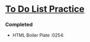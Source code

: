 <h1> <ins> To Do List Practice </ins> </h1>

<h3> Completed </h3>
<ul>
  <li> HTML Boiler Plate :0254: </li>
</ul>
